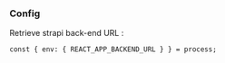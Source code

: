 ### Config

Retrieve strapi back-end URL :

```
const { env: { REACT_APP_BACKEND_URL } } = process;
```
